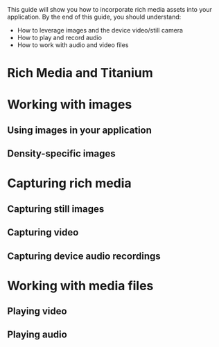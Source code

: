 <summary>
This guide will show you how to incorporate rich media assets into your application.  By the end of this
guide, you should understand:

* How to leverage images and the device video/still camera
* How to play and record audio
* How to work with audio and video files

</summary>

# Rich Media and Titanium

# Working with images

## Using images in your application

## Density-specific images

# Capturing rich media

## Capturing still images

## Capturing video

## Capturing device audio recordings

# Working with media files

## Playing video

## Playing audio
